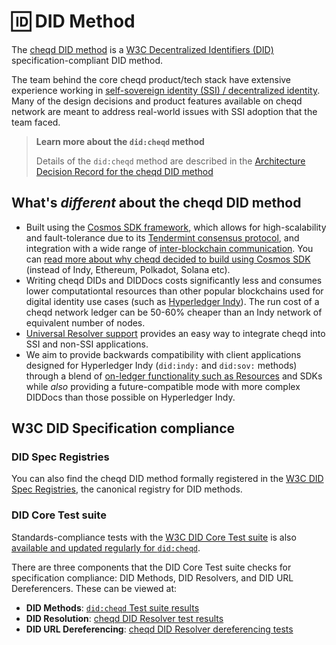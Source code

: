 # 🆔 DID Method

The [cheqd DID method](https://docs.cheqd.io/node/architecture/adr-list/adr-002-cheqd-did-method) is a [W3C Decentralized Identifiers (DID)](https://www.w3.org/TR/did-core/#dfn-decentralized-identifiers) specification-compliant DID method.

The team behind the core cheqd product/tech stack have extensive experience working in [self-sovereign identity (SSI) / decentralized identity](https://learn.cheqd.io/overview/introduction-to-decentralised-identity). Many of the design decisions and product features available on cheqd network are meant to address real-world issues with SSI adoption that the team faced.

> **Learn more about the `did:cheqd` method**
>
> Details of the `did:cheqd` method are described in the [Architecture Decision Record for the cheqd DID method](https://docs.cheqd.io/node/architecture/adr-list/adr-002-cheqd-did-method)

## What's *different* about the cheqd DID method

* Built using the [Cosmos SDK framework](https://cosmos.network/), which allows for high-scalability and fault-tolerance due to its [Tendermint consensus protocol](https://tendermint.com/), and integration with a wide range of [inter-blockchain communication](https://ibcprotocol.org/). You can [read more about why cheqd decided to build using Cosmos SDK](https://blog.cheqd.io/why-cheqd-has-joined-the-cosmos-4db8845722c5) (instead of Indy, Ethereum, Polkadot, Solana etc).
* Writing cheqd DIDs and DIDDocs costs significantly less and consumes lower computationtal resources than other popular blockchains used for digital identity use cases (such as [Hyperledger Indy](https://wiki.hyperledger.org/display/indy)). The run cost of a cheqd network ledger can be 50-60% cheaper than an Indy network of equivalent number of nodes.
* [Universal Resolver support](../did-resolver/README.md) provides an easy way to integrate cheqd into SSI and non-SSI applications.
* We aim to provide backwards compatibility with client applications designed for Hyperledger Indy (`did:indy:` and `did:sov:` methods) through a blend of [on-ledger functionality such as Resources](../resources/README.md) and SDKs while *also* providing a future-compatible mode with more complex DIDDocs than those possible on Hyperledger Indy.

## W3C DID Specification compliance

### DID Spec Registries

You can also find the cheqd DID method formally registered in the [W3C DID Spec Registries](https://www.w3.org/TR/did-spec-registries/#did-methods), the canonical registry for DID methods.

### DID Core Test suite

Standards-compliance tests with the [W3C DID Core Test suite](https://w3c.github.io/did-test-suite/) is also [available and updated regularly for `did:cheqd`](https://w3c.github.io/did-test-suite/#M8).

There are three components that the DID Core Test suite checks for specification compliance: DID Methods, DID Resolvers, and DID URL Dereferencers. These can be viewed at:

* **DID Methods**: [`did:cheqd` Test suite results](https://github.com/w3c/did-test-suite/blob/main/packages/did-core-test-server/suites/implementations/did-cheqd.json)
* **DID Resolution**: [cheqd DID Resolver test results](https://github.com/w3c/did-test-suite/blob/main/packages/did-core-test-server/suites/implementations/resolver-did-cheqd.json)
* **DID URL Dereferencing**: [cheqd DID Resolver dereferencing tests](https://github.com/w3c/did-test-suite/blob/main/packages/did-core-test-server/suites/implementations/dereferencer-cheqd.json)
